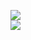 [![](https://img.shields.io/badge/Made%20With-Github%20Spray-lightgrey.svg?style=for-the-badge&logo=github)](https://github.com/Annihil/github-spray#1938)  
[![](https://i.imgur.com/2DrTn0Z.gif)](https://github.com/Annihil/github-spray)